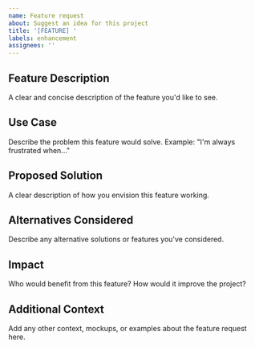 ```yaml
---
name: Feature request
about: Suggest an idea for this project
title: '[FEATURE] '
labels: enhancement
assignees: ''
---
```


## Feature Description

A clear and concise description of the feature you'd like to see.

## Use Case

Describe the problem this feature would solve. Example: "I'm always frustrated when..."

## Proposed Solution

A clear description of how you envision this feature working.

## Alternatives Considered

Describe any alternative solutions or features you've considered.

## Impact

Who would benefit from this feature? How would it improve the project?

## Additional Context

Add any other context, mockups, or examples about the feature request here.

